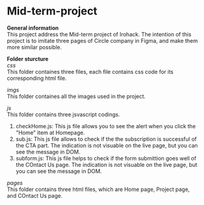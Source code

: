 # Mid-term-project
**General information** <br>
This project address the Mid-term project of Irohack. The intention of this project is to imitate three pages of Circle company in Figma, and make them more similar possible.<br>

**Folder sturcture**<br>
*css*<br>
This folder containes three files, each file contains css code for its corresponding html file.

*imgs*<br>
This folder containes all the images used in the project.

*js*<br>
This folder contains three jsvascript codings. <br>
1. checkHome.js: This js file allows you to see the alert when you click the "Home" item at Homepage.<br>
2. sub.js: This js file allows to check if the the subscription is successful of the CTA part. The indication is not visuable on the live page, but you can see the message in DOM.<br>
3. subform.js: This js file helps to check if the form submittion goes well of the COntact Us page. The indication is not visuable on the live page, but you can see the message in DOM.<br>

*pages*<br>
This folder contains three html files, which are Home page, Project page, and COntact Us page.

